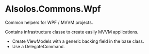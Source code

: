 # Alsolos.Commons.Wpf
Common helpers for WPF / MVVM projects.

Contains infrastructure classe to create easily MVVM applications.

* Create ViewModels with a generic backing field in the base class.
* Use a DelegateCommand.
